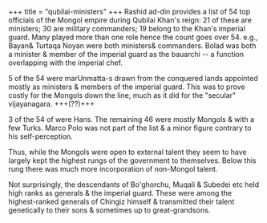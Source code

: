 +++
title = "qubilai-ministers"
+++
Rashid ad-din provides a list of 54 top officials of the Mongol empire during Qubilai Khan's reign: 21 of these are ministers; 30 are military commanders; 19 belong to the Khan's imperial guard. Many played more than one role hence the count goes over 54. e.g., Bayan& Turtaqa Noyan were both ministers& commanders. Bolad was both a minister & member of the imperial guard as the bauarchi -- a function overlapping with the imperial chef. 

5 of the 54 were marUnmatta-s drawn from the conquered lands appointed mostly as ministers & members of the imperial guard. This was to prove costly for the Mongols down the line, much as it did for the "secular" vijayanagara. +++(??)+++ 

3 of the 54 of were Hans. The remaining 46 were mostly Mongols & with a few Turks. Marco Polo was not part of the list & a minor figure contrary to his self-perception.

Thus, while the Mongols were open to external talent they seem to have largely kept the highest rungs of the government to themselves. Below this rung there was much more incorporation of non-Mongol talent.

Not surprisingly, the descendants of Bo'ghorchu, Muqali & Subedei etc held high ranks as generals & the imperial guard. These were among the highest-ranked generals of Chingiz himself & transmitted their talent genetically to their sons & sometimes up to great-grandsons.

